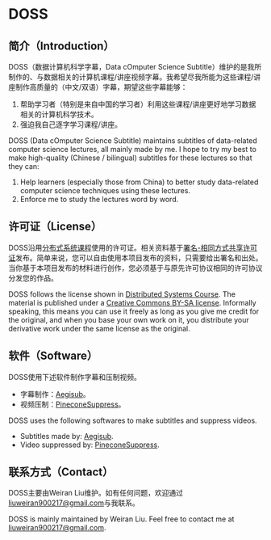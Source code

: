 # DOSS

## 简介（Introduction）

DOSS（数据计算机科学字幕，Data cOmputer Science Subtitle）维护的是我所制作的、与数据相关的计算机课程/讲座视频字幕。我希望尽我所能为这些课程/讲座制作高质量的（中文/双语）字幕，期望这些字幕能够：

1. 帮助学习者（特别是来自中国的学习者）利用这些课程/讲座更好地学习数据相关的计算机科学技术。
2. 强迫我自己逐字学习课程/讲座。

DOSS (Data cOmputer Science Subtitle) maintains subtitles of data-related computer science lectures, all mainly made by me. I hope to try my best to make high-quality (Chinese / bilingual) subtitles for these lectures so that they can:

1. Help learners (especially those from China) to better study data-related computer science techniques using these lectures.
2. Enforce me to study the lectures word by word.

## 许可证（License）

DOSS沿用[分布式系统课程](https://github.com/ept/dist-sys)使用的许可证。相关资料基于[署名-相同方式共享许可证](https://creativecommons.org/licenses/by-sa/4.0/)发布。简单来说，您可以自由使用本项目发布的资料，只需要给出署名和出处。当你基于本项目发布的材料进行创作，您必须基于与原先许可协议相同的许可协议分发您的作品。

DOSS follows the license shown in [Distributed Systems Course](https://github.com/ept/dist-sys). The material is published under a [Creative Commons BY-SA license](https://creativecommons.org/licenses/by-sa/4.0/). Informally speaking, this means you can use it freely as long as you give me credit for the original, and when you base your own work on it, you distribute your derivative work under the same license as the original.

## 软件（Software）

DOSS使用下述软件制作字幕和压制视频。

- 字幕制作：[Aegisub](https://github.com/Aegisub/Aegisub)。
- 视频压制：[PineconeSuppress](https://apps.apple.com/us/app/pineconesuppress/id1398134175)。

DOSS uses the following softwares to make subtitles and suppress videos.

- Subtitles made by: [Aegisub](https://github.com/Aegisub/Aegisub).
- Video suppressed by: [PineconeSuppress](https://apps.apple.com/us/app/pineconesuppress/id1398134175).

## 联系方式（Contact）

DOSS主要由Weiran Liu维护。如有任何问题，欢迎通过[liuweiran900217@gmail.com](mailto:liuweiran900217@gmail.com)与我联系。

DOSS is mainly maintained by Weiran Liu. Feel free to contact me at [liuweiran900217@gmail.com](mailto:liuweiran900217@gmail.com).
